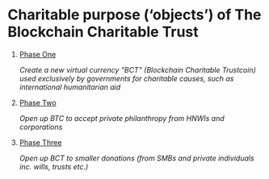 # Charitable purpose (‘objects’) of The Blockchain Charitable Trust

1. [Phase One](phase-one.md)

	_Create a new virtual currency "BCT" (Blockchain Charitable Trustcoin) used exclusively by governments for charitable causes, such as international humanitarian aid_

2. [Phase Two]()

	_Open up BTC to accept private philanthropy from HNWIs and corporations_
 
3. [Phase Three]()

	_Open up BCT to smaller donations (from SMBs and private individuals inc. wills, trusts etc.)_

